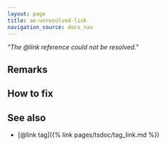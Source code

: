 ```yaml
---
layout: page
title: ae-unresolved-link
navigation_source: docs_nav
---
```


*"The @link reference could not be resolved."*

## Remarks

## How to fix

## See also

- [@link tag]({% link pages/tsdoc/tag_link.md %})

